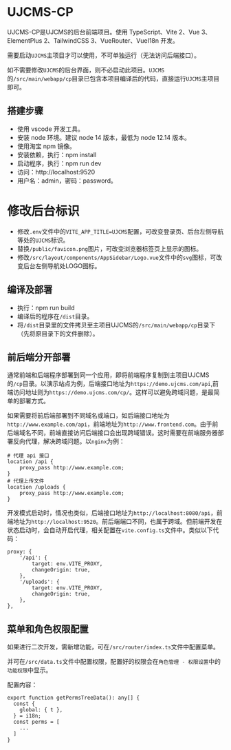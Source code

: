 # UJCMS-CP

UJCMS-CP是UJCMS的后台前端项目。使用 TypeScript、Vite 2、Vue 3、ElementPlus 2、TailwindCSS 3、VueRouter、VueI18n 开发。

需要启动`UJCMS`主项目才可以使用，不可单独运行（无法访问后端接口）。

如不需要修改`UJCMS`的后台界面，则不必启动此项目。`UJCMS`的`/src/main/webapp/cp`目录已包含本项目编译后的代码，直接运行`UJCMS`主项目即可。

## 搭建步骤

* 使用 vscode 开发工具。
* 安装 node 环境。建议 node 14 版本，最低为 node 12.14 版本。
* 使用淘宝 npm 镜像。
* 安装依赖，执行：npm install
* 启动程序，执行：npm run dev
* 访问：http://localhost:9520
* 用户名：admin，密码：password。

# 修改后台标识

* 修改`.env`文件中的`VITE_APP_TITLE=UJCMS`配置，可改变登录页、后台左侧导航等处的`UJCMS`标识。
* 替换`/public/favicon.png`图片，可改变浏览器标签页上显示的图标。
* 修改`/src/layout/components/AppSidebar/Logo.vue`文件中的`svg`图标，可改变后台左侧导航处LOGO图标。

## 编译及部署

* 执行：npm run build
* 编译后的程序在`/dist`目录。
* 将`/dist`目录里的文件拷贝至主项目UJCMS的`/src/main/webapp/cp`目录下（先将原目录下的文件删除）。

## 前后端分开部署

通常前端和后端程序部署到同一个应用，即将前端程序复制到主项目UJCMS的`/cp`目录。以演示站点为例，后端接口地址为`https://demo.ujcms.com/api`,前端访问地址则为`https://demo.ujcms.com/cp/`。这样可以避免跨域问题，是最简单的部署方式。

如果需要将前后端部署到不同域名或端口，如后端接口地址为`http://www.example.com/api`，前端地址为`http://www.frontend.com`。由于前后端域名不同，前端直接访问后端接口会出现跨域错误。这时需要在前端服务器部署反向代理，解决跨域问题。以`nginx`为例：

```
# 代理 api 接口
location /api {
    proxy_pass http://www.example.com;
}
# 代理上传文件
location /uploads {
    proxy_pass http://www.example.com;
}
```

开发模式启动时，情况也类似，后端接口地址为`http://localhost:8080/api`，前端地址为`http://localhost:9520`。前后端端口不同，也属于跨域。但前端开发在状态启动时，会自动开启代理，相关配置在`vite.config.ts`文件中。类似以下代码：

```
proxy: {
    '/api': {
        target: env.VITE_PROXY,
        changeOrigin: true,
    },
    '/uploads': {
        target: env.VITE_PROXY,
        changeOrigin: true,
    },
},
```

## 菜单和角色权限配置

如果进行二次开发，需新增功能，可在`/src/router/index.ts`文件中配置菜单。

并可在`/src/data.ts`文件中配置权限，配置好的权限会在`角色管理 - 权限设置`中的`功能权限`中显示。

配置内容：

```
export function getPermsTreeData(): any[] {
  const {
    global: { t },
  } = i18n;
  const perms = [
    ...
  ]
}
```

